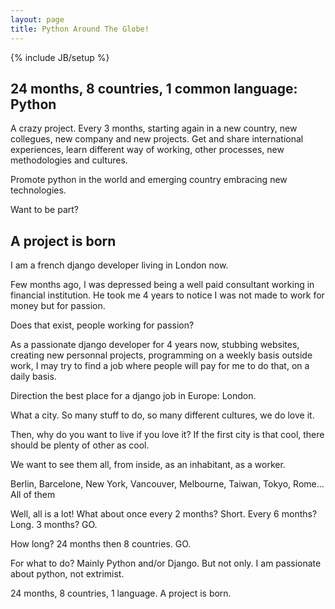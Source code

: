 ```yaml
---
layout: page
title: Python Around The Globe!
---
```

{% include JB/setup %}


## 24 months, 8 countries, 1 common language: Python

A crazy project.
Every 3 months, starting again in a new country, new collegues, new company and new projects.
Get and share international experiences, learn different way of working, other processes, new methodologies and cultures.

Promote python in the world and emerging country embracing new technologies.

Want to be part?

## A project is born


I am a french django developer living in London now.

Few months ago, I was depressed being a well paid consultant working in financial institution. He took me 4 years to notice I was not made to work for money but for passion.

Does that exist, people working for passion?

As a passionate django developer for 4 years now, stubbing websites, creating new personnal projects, programming on a weekly basis outside work, I may try to find a job where people will pay for me to do that, on a daily basis.

Direction the best place for a django job in Europe: London.

What a city. So many stuff to do, so many different cultures, we do love it.

Then, why do you want to live if you love it? If the first city is that cool, there should be plenty of other as cool. 

We want to see them all, from inside, as an inhabitant, as a worker.

Berlin, Barcelone, New York, Vancouver, Melbourne, Taiwan, Tokyo, Rome... All of them

Well, all is a lot! What about once every 2 months? Short. Every 6 months? Long. 3 months? GO.

How long? 24 months then 8 countries. GO.

For what to do? Mainly Python and/or Django. But not only. I am passionate about python, not extrimist.

24 months, 8 countries, 1 language. A project is born.


